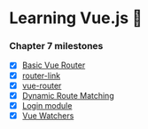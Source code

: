 # Learning Vue.js :tada:

### Chapter 7 milestones

- [x] [Basic Vue Router](basics/src/app/app.js)
- [x] [router-link](basics/src/app/app.js)
- [x] [vue-router](basics/src/app/app.js)
- [x] [Dynamic Route Matching](shopping_cart/src/app/router/index.js)
- [x] [Login module](shopping_cart/src/app/store/modules/login/index.js)
- [x] [Vue Watchers](shopping_cart/src/app/App.vue)
